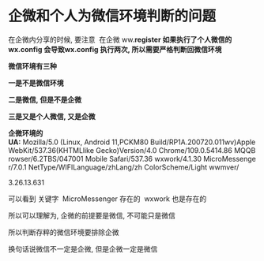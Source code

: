 # 企微和个人为微信环境判断的问题

在企微内分享的时候, 要注意  在企微 ww.**register 如果执行了个人微信的wx.config 会导致wx.config 执行两次, 所以需要严格判断回微信环境**

**微信环境有三种** 

**一是不是微信环境**

**二是微信, 但是不是企微**

**三是又是个人微信, 又是企微**

**企微环境的UA:** Mozilla/5.0 (Linux, Android 11,PCKM80 Build/RP1A.200720.011wv)AppleWebKit/537.36(KHTMLlike Gecko)Version/4.0 Chrome/109.0.5414.86 MQQBrowser/6.2TBS/047001 Mobile Safari/537.36 wxwork/4.1.30 MicroMessenger/7.0.1 NetType/WIFILanguage/zhLang/zh ColorScheme/Light wwmver/

3.26.13.631

可以看到 关键字  MicroMessenger 存在的  wxwork 也是存在的

所以可以理解为, 企微的前提要是微信, 不可能只是微信

所以判断存粹的微信环境要排除企微

换句话说微信不一定是企微, 但是企微一定是微信